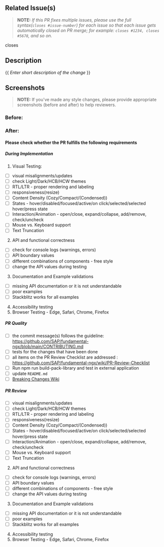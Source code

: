 ## Related Issue(s)

> **NOTE:** _If this PR fixes multiple issues, please use the full syntax(`closes #issue-number`) for each issue so that each issue gets automatically closed on PR merge; for example: `closes #1234, closes #5678`, and so on._

closes

## Description

{{ _Enter short description of the change_ }}

## Screenshots

> **NOTE:** If you've made any style changes, please provide appropriate screenshots (before and after) to help reviewers.

### Before:

### After:

#### Please check whether the PR fulfills the following requirements

##### During Implementation

1. Visual Testing:

-   [ ] visual misalignments/updates
-   [ ] check Light/Dark/HCB/HCW themes
-   [ ] RTL/LTR - proper rendering and labeling
-   [ ] responsiveness(resize)
-   [ ] Content Density (Cozy/Compact/(Condensed))
-   [ ] States - hover/disabled/focused/active/on click/selected/selected hover/press state
-   [ ] Interaction/Animation - open/close, expand/collapse, add/remove, check/uncheck
-   [ ] Mouse vs. Keyboard support
-   [ ] Text Truncation

2. API and functional correctness

-   [ ] check for console logs (warnings, errors)
-   [ ] API boundary values
-   [ ] different combinations of components - free style
-   [ ] change the API values during testing

3. Documentation and Example validations

-   [ ] missing API documentation or it is not understandable
-   [ ] poor examples
-   [ ] Stackblitz works for all examples

4. Accessibility testing
5. Browser Testing - Edge, Safari, Chrome, Firefox

##### PR Quality

-   [ ] the commit message(s) follows the guideline:
        https://github.com/SAP/fundamental-ngx/blob/main/CONTRIBUTING.md
-   [ ] tests for the changes that have been done
-   [ ] all items on the PR Review Checklist are addressed :
        https://github.com/SAP/fundamental-ngx/wiki/PR-Review-Checklist
-   [ ] Run npm run build-pack-library and test in external application
-   [ ] update `README.md`
-   [ ] [Breaking Changes Wiki](https://github.com/SAP/fundamental-ngx/wiki/Breaking-Changes)

##### PR Review

-   [ ] visual misalignments/updates
-   [ ] check Light/Dark/HCB/HCW themes
-   [ ] RTL/LTR - proper rendering and labeling
-   [ ] responsiveness(resize)
-   [ ] Content Density (Cozy/Compact/(Condensed))
-   [ ] States - hover/disabled/focused/active/on click/selected/selected hover/press state
-   [ ] Interaction/Animation - open/close, expand/collapse, add/remove, check/uncheck
-   [ ] Mouse vs. Keyboard support
-   [ ] Text Truncation

2. API and functional correctness

-   [ ] check for console logs (warnings, errors)
-   [ ] API boundary values
-   [ ] different combinations of components - free style
-   [ ] change the API values during testing

3. Documentation and Example validations

-   [ ] missing API documentation or it is not understandable
-   [ ] poor examples
-   [ ] Stackblitz works for all examples

4. Accessibility testing
5. Browser Testing - Edge, Safari, Chrome, Firefox
